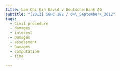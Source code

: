 ```yaml
---
title: Lam Chi Kin David v Deutsche Bank AG
subtitle: "[2012] SGHC 182 / 04\_September\_2012"
tags:
  - Civil procedure
  - damages
  - interest
  - Damages
  - assessment
  - Damages
  - computation
  - time

---
```


